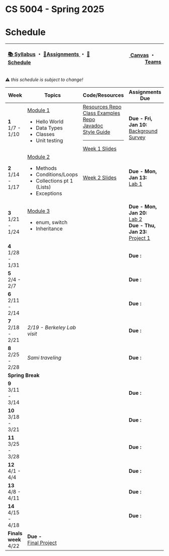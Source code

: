 # CS 5004 - Spring 2025
# Schedule

<!-- https://emojidb.org/warning-emojis?utm_source=user_search -->
<!-- https://gist.github.com/rxaviers/7360908 -->

<!-- Header -->
<table>
<thead>
<tr>
<th width="1000px">
<p align="left">
<a href="https://github.com/CS-5004-Spring-2025/Website/blob/main/Syllabus.md">📚 Syllabus</a> 
・
<a href="https://github.com/CS-5004-Spring-2025/Website/blob/main/Assignments.md">🎯Assignments </a>
・
<a href="https://github.com/CS-5004-Spring-2025/Website/blob/main/Schedule.md">📆Schedule </a>
</th>
</p>

<th width="500px">
<p align="right">
<a href="https://northeastern.instructure.com/courses/206427">
<img height="15" src="https://encrypted-tbn0.gstatic.com/images?q=tbn:ANd9GcS01M7s52LIEYfk7SBpDgMLW-EcwM1JzO3N1A&s"/> 
Canvas</a>  
・
<a href="https://teams.microsoft.com/l/team/19%3AYCGd8c06mCpPM0Vhh1QwLDxMrUZaDTLE3WjsQAXfRD41%40thread.tacv2/conversations?groupId=56de66f9-8448-4beb-98b5-7b8d7bbf193d&tenantId=a8eec281-aaa3-4dae-ac9b-9a398b9215e7"/><img height="15" src="https://cdn-dynmedia-1.microsoft.com/is/content/microsoftcorp/Icon-Teams-28x281?resMode=sharp2&op_usm=1.5,0.65,15,0&qlt=85"/> Teams</a></th>
</tr>
</thead>
</table>

:warning: <i>this schedule is subject to change!</i>

<table>
<thead>
<tr>
<th width="125px">Week</th>
<th width="225px">Topics</th>
<th width="1225px">Code/Resources</th>
<th width="225px">Assignments Due</th>
</tr>
</thead>

<!-- Week 1 -->
<tr>
<td>
<b>1</b><br/>
1/7 - 1/10
</td>

<!-- Topics -->
<td>
<a href="https://northeastern.instructure.com/courses/206427/pages/module-1-overview">Module 1</a><br/>
<ul>
<li>Hello World</li>
<li>Data Types</li>
<li>Classes</li>
<li>Unit testing</li>
</ul>
</td>

<!-- Resources -->
<td>
<a href="https://github.com/CS-5004-Spring-2025/Resources">Resources Repo</a><br/>
<a href="https://github.com/CS-5004-Spring-2025/examples">Class Examples Repo</a><br/>
<a href="https://docs.oracle.com/en/java/javase/23/docs/api/index.html">Javadoc</a><br/>
<a href="https://se-education.org/guides/conventions/java/intermediate.html">Style Guide</a><br/>
<hr/>
<a href="https://cs-5004-spring-2025.github.io/slides/week1">Week 1 Slides</a><br/>
</td>

<!-- Assignments -->
<td>
<b>Due - Fri, Jan 10:</b><br/>
<a href="https://forms.gle/6ztAr5tC98akL87QA">Background Survey</a><br/>
</td>
</tr>
<!------------------------------->
<!------------------------------->

<!-- Week 2 -->
<tr>
<td>
<b>2</b><br/>
1/14 - 1/17
</td>

<!-- Topics -->
<td>
<a href="https://northeastern.instructure.com/courses/206427/pages/module-2-overview">Module 2</a><br/>
<ul>
<li>Methods</li>
<li>Conditions/Loops</li>
<li>Collections pt 1 (Lists)</li>
<li>Exceptions</li>
</ul>
</td>

<!-- Resources -->
<td>
<a href="https://cs-5004-spring-2025.github.io/slides/week2">Week 2 Slides</a><br/>
</td>

<!-- Assignments -->
<td>
<!-- <b>Due - Mon, Jan 13:</b><br/><a href="">Lab 1 - TBA</a><br/> -->
<b>Due - Mon, Jan 13:</b><br/><a href="https://github.com/CS-5004-Spring-2025/Lab1/blob/main/README.md">Lab 1</a><br/>
</td>
</tr>
<!------------------------------->
<!------------------------------->

<!-- Week 3 -->
<tr>
<td>
<b>3</b><br/>
1/21 - 1/24
</td>

<!-- Topics -->
<td>
<a href="https://northeastern.instructure.com/courses/206427/pages/module-3-overview">Module 3</a><br/>
<ul>
<li>enum, switch</li>
<li>Inheritance</li>
</ul>
</td>

<!-- Resources -->
<td>

</td>

<!-- Assignments -->
<td>
<b>Due - Mon, Jan 20:</b><br/><a href="https://github.com/CS-5004-Spring-2025/Lab2/blob/main/README.md">Lab 2</a><br/>
<b>Due - Thu, Jan 23:</b> <br/>
<a href="https://github.com/CS-5004-Spring-2025/Project1/blob/main/README.md">Project 1</a><br/>

</td>
</tr>
<!------------------------------->
<!------------------------------->

<!-- Week 4 -->
<tr>
<td>
<b>4</b><br/>
1/28 - 1/31
</td>

<!-- Topics -->
<td>
<!-- <a href="">Module</a><br/> -->
</td>

<!-- Resources -->
<td>

</td>

<!-- Assignments -->
<td>
<b>Due :</b><br/>
</td>
</tr>
<!------------------------------->
<!------------------------------->

<!-- Week 5 -->
<tr>
<td>
<b>5</b><br/>
2/4 - 2/7
</td>

<!-- Topics -->
<td>
<!-- <a href="">Module</a><br/> -->
</td>

<!-- Resources -->
<td>

</td>

<!-- Assignments -->
<td>
<b>Due :</b><br/>
</td>
</tr>
<!------------------------------->
<!------------------------------->

<!-- Week 6 -->
<tr>
<td>
<b>6</b><br/>
2/11 - 2/14
</td>

<!-- Topics -->
<td>
<!-- <a href="">Module</a><br/> -->
</td>

<!-- Resources -->
<td>

</td>

<!-- Assignments -->
<td>
<b>Due :</b><br/>
</td>
</tr>
<!------------------------------->
<!------------------------------->


<!-- Week 7 -->
<tr>
<td>
<b>7</b><br/>
2/18 - 2/21
</td>

<!-- Topics -->
<td>
<i>2/19 - Berkeley Lab visit</i><br/>
<!-- <a href="">Module</a><br/> -->
</td>

<!-- Resources -->
<td>

</td>

<!-- Assignments -->
<td>
<b>Due :</b><br/>
</td>
</tr>
<!------------------------------->
<!------------------------------->

<!-- Week 8 -->
<tr>
<td>
<b>8</b><br/>
2/25 - 2/28
</td>

<!-- Topics -->
<td>
<i>Sami traveling</i>
<!-- <a href="">Module</a><br/> -->
</td>

<!-- Resources -->
<td>

</td>

<!-- Assignments -->
<td>
<b>Due :</b><br/>
</td>
</tr>
<!------------------------------->
<!------------------------------->

<!-- Spring Break -->
<tr>
<td colspan=4><b>Spring Break</b></td>
</tr>


<!-- Week 9 -->
<tr>
<td>
<b>9</b><br/>
3/11 - 3/14
</td>

<!-- Topics -->
<td>
<!-- <a href="">Module</a><br/> -->
</td>

<!-- Resources -->
<td>

</td>

<!-- Assignments -->
<td>
<b>Due :</b><br/>
</td>
</tr>
<!------------------------------->
<!------------------------------->

<!-- Week 10 -->
<tr>
<td>
<b>10</b><br/>
3/18 - 3/21
</td>

<!-- Topics -->
<td>
<!-- <a href="">Module</a><br/> -->
</td>

<!-- Resources -->
<td>

</td>

<!-- Assignments -->
<td>
<b>Due :</b><br/>
</td>
</tr>
<!------------------------------->
<!------------------------------->

<!-- Week 11 -->
<tr>
<td>
<b>11</b><br/>
3/25 - 3/28
</td>

<!-- Topics -->
<td>
<!-- <a href="">Module</a><br/> -->
</td>

<!-- Resources -->
<td>

</td>

<!-- Assignments -->
<td>
<b>Due :</b><br/>
</td>
</tr>
<!------------------------------->
<!------------------------------->

<!-- Week 12 -->
<tr>
<td>
<b>12</b><br/>
4/1 - 4/4
</td>

<!-- Topics -->
<td>
<!-- <a href="">Module</a><br/> -->
</td>

<!-- Resources -->
<td>

</td>

<!-- Assignments -->
<td>
<b>Due :</b><br/>
</td>
</tr>
<!------------------------------->
<!------------------------------->

<!-- Week 13 -->
<tr>
<td>
<b>13</b><br/>
4/8 - 4/11
</td>

<!-- Topics -->
<td>
<!-- <a href="">Module</a><br/> -->
</td>

<!-- Resources -->
<td>

</td>

<!-- Assignments -->
<td>
<b>Due :</b><br/>
</td>
</tr>
<!------------------------------->
<!------------------------------->

<!-- Week 14 -->
<tr>
<td>
<b>14</b><br/>
4/15 - 4/18
</td>

<!-- Topics -->
<td>
<!-- <a href="">Module</a><br/> -->
</td>

<!-- Resources -->
<td>

</td>

<!-- Assignments -->
<td>
<b>Due :</b><br/>
</td>
</tr>
<!------------------------------->
<!------------------------------->



<!-- Finals Week -->
<tr>
<td><b>Finals week</b><br/>4/22</td>
<td colspan=3><b>Due - </b><br/><a href="">Final Project</a><br/></td>
</tr>
</table>

